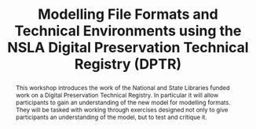 ---
abstract: 'This workshop introduces the work of the National and State Libraries funded
  work on a Digital Preservation Technical Registry. In particular it will allow participants
  to gain an understanding of the new model for modelling formats. They will be tasked
  with working through exercises designed not only to give participants an understanding
  of the model, but to test and critique it. '
creators:
- Coufal, Libor
- Knight, Steve
- Hutař, Jan
- DeVorsey, Kevin
- McKinney, Peter
- Spencer, Ross
- Gattuso, Jay
date: null
document_url: https://services.phaidra.univie.ac.at/api/object/o:378142/download
grand_parent: iPRES
institutions: []
keywords:
- technical registry
- models
- file formats
- hardware
- software
- community
- collaboration
landing_page_url: https://phaidra.univie.ac.at/o:378142
language: eng
layout: publication
license: CC BY-NC-SA 3.0 AT
notes_url: null
parent: iPRES 2014
presentation_url: null
publication_type: workshops and tutorials
size: 141075
source_name: iPRES
title: Modelling File Formats and Technical Environments using the NSLA Digital Preservation
  Technical Registry (DPTR)
year: 2014
---